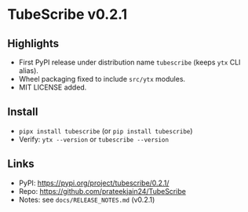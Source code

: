 # TubeScribe v0.2.1

## Highlights
- First PyPI release under distribution name `tubescribe` (keeps `ytx` CLI alias).
- Wheel packaging fixed to include `src/ytx` modules.
- MIT LICENSE added.

## Install
- `pipx install tubescribe` (or `pip install tubescribe`)
- Verify: `ytx --version` or `tubescribe --version`

## Links
- PyPI: https://pypi.org/project/tubescribe/0.2.1/
- Repo: https://github.com/prateekjain24/TubeScribe
- Notes: see `docs/RELEASE_NOTES.md` (v0.2.1)

